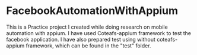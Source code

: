 # FacebookAutomationWithAppium
This is a Practice project I created while doing research on mobile automation with appium.
I have used Coteafs-appium framework to test the facebook application.
I have also prepared test using without coteafs-appium framework, which can be found in the "test" folder. 
